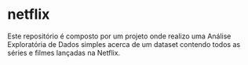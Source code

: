 # netflix

Este repositório é composto por um projeto onde realizo uma Análise Exploratória de Dados simples acerca de um dataset contendo todos as séries e filmes lançadas na Netflix.


